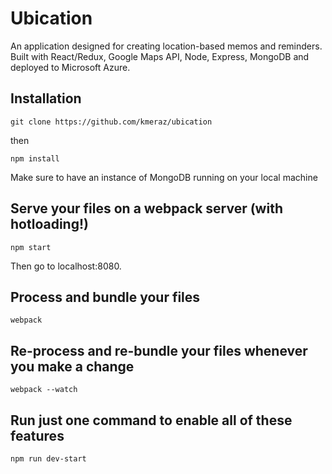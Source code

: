 # Ubication

An application designed for creating location-based memos and reminders. Built with React/Redux, Google Maps API, Node, Express, MongoDB and deployed to Microsoft Azure.


## Installation

`git clone https://github.com/kmeraz/ubication`

then

`npm install`

Make sure to have an instance of MongoDB running on your local machine

## Serve your files on a webpack server (with hotloading!)

`npm start`

Then go to localhost:8080.

## Process and bundle your files

`webpack`

## Re-process and re-bundle your files whenever you make a change

`webpack --watch`

## Run just one command to enable all of these features

`npm run dev-start`

